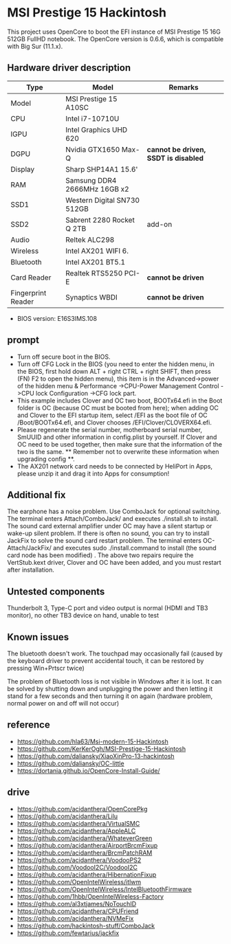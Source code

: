 # MSI Prestige 15 Hackintosh
This project uses OpenCore to boot the EFI instance of MSI Prestige 15 16G 512GB FullHD notebook. The OpenCore version is 0.6.6, which is compatible with Big Sur (11.1.x).

## Hardware driver description
| Type               | Model                                 | Remarks                   |
| ------------------ | ------------------------------------- | ------------------------- |
| Model              | MSI Prestige 15 A10SC                 |                           |
| CPU                | Intel i7-10710U                       |                           |
| IGPU               | Intel Graphics UHD 620                |                           |
| DGPU               | Nvidia GTX1650 Max-Q                  | **cannot be driven, SSDT is disabled**  |
| Display            | Sharp SHP14A1 15.6'     |                           |
| RAM                | Samsung DDR4 2666MHz 16GB x2          |                           |
| SSD1               | Western Digital SN730 512GB           |                           |
| SSD2               | Sabrent 2280 Rocket Q 2TB             | add-on                    |
| Audio              | Reltek ALC298                         |                           |
| Wireless           | Intel AX201 WIFI 6.                   |                           |
| Bluetooth          | Intel AX201 BT5.1                     |                           |
| Card Reader        | Realtek RTS5250 PCI-E                 | **cannot be driven**      |
| Fingerprint Reader | Synaptics WBDI                        | **cannot be driven**      |

- BIOS version: E16S3IMS.108

## prompt
- Turn off secure boot in the BIOS.
- Turn off CFG Lock in the BIOS (you need to enter the hidden menu, in the BIOS, first hold down ALT + right CTRL + right SHIFT, then press (FN) F2 to open the hidden menu), this item is in the Advanced->power of the hidden menu & Performance ->CPU-Power Management Control ->CPU lock Configuration ->CFG lock part.
- This example includes Clover and OC two boot, BOOTx64.efi in the Boot folder is OC (because OC must be booted from here); when adding OC and Clover to the EFI startup item, select /EFI as the boot file of OC /Boot/BOOTx64.efi, and Clover chooses /EFI/Clover/CLOVERX64.efi.
- Please regenerate the serial number, motherboard serial number, SmUUID and other information in config.plist by yourself. If Clover and OC need to be used together, then make sure that the information of the two is the same. ** Remember not to overwrite these information when upgrading config **.
- The AX201 network card needs to be connected by HeliPort in Apps, please unzip it and drag it into Apps for consumption!

## Additional fix
The earphone has a noise problem. Use ComboJack for optional switching. The terminal enters Attach/ComboJack/ and executes ./install.sh to install.
The sound card external amplifier under OC may have a silent startup or wake-up silent problem. If there is often no sound, you can try to install JackFix to solve the sound card restart problem. The terminal enters OC-Attach/JackFix/ and executes sudo ./install.command to install (the sound card node has been modified) .
The above two repairs require the VertStub.kext driver, Clover and OC have been added, and you must restart after installation.

## Untested components
Thunderbolt 3, Type-C port and video output is normal (HDMI and TB3 monitor), no other TB3 device on hand, unable to test

## Known issues
The bluetooth doesn't work.
The touchpad may occasionally fail (caused by the keyboard driver to prevent accidental touch, it can be restored by pressing Win+Prtscr twice)

The problem of Bluetooth loss is not visible in Windows after it is lost. It can be solved by shutting down and unplugging the power and then letting it stand for a few seconds and then turning it on again (hardware problem, normal power on and off will not occur)

## reference
- https://github.com/hla63/Msi-modern-15-Hackintosh
- https://github.com/KerKerOgh/MSI-Prestige-15-Hackintosh
- https://github.com/daliansky/XiaoXinPro-13-hackintosh
- https://github.com/daliansky/OC-little
- https://dortania.github.io/OpenCore-Install-Guide/

## drive
- https://github.com/acidanthera/OpenCorePkg
- https://github.com/acidanthera/Lilu
- https://github.com/acidanthera/VirtualSMC
- https://github.com/acidanthera/AppleALC
- https://github.com/acidanthera/WhateverGreen
- https://github.com/acidanthera/AirportBrcmFixup
- https://github.com/acidanthera/BrcmPatchRAM
- https://github.com/acidanthera/VoodooPS2
- https://github.com/VoodooI2C/VoodooI2C
- https://github.com/acidanthera/HibernationFixup
- https://github.com/OpenIntelWireless/itlwm
- https://github.com/OpenIntelWireless/IntelBluetoothFirmware
- https://github.com/1hbb/OpenIntelWireless-Factory
- https://github.com/al3xtjames/NoTouchID
- https://github.com/acidanthera/CPUFriend
- https://github.com/acidanthera/NVMeFix
- https://github.com/hackintosh-stuff/ComboJack
- https://github.com/fewtarius/jackfix
